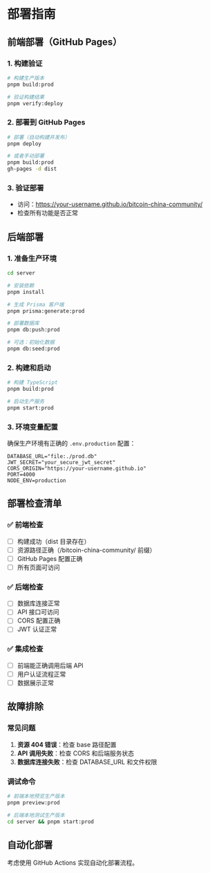 # 部署指南

## 前端部署（GitHub Pages）

### 1. 构建验证
```bash
# 构建生产版本
pnpm build:prod

# 验证构建结果
pnpm verify:deploy
```

### 2. 部署到 GitHub Pages
```bash
# 部署（自动构建并发布）
pnpm deploy

# 或者手动部署
pnpm build:prod
gh-pages -d dist
```

### 3. 验证部署
- 访问：https://your-username.github.io/bitcoin-china-community/
- 检查所有功能是否正常

## 后端部署

### 1. 准备生产环境
```bash
cd server

# 安装依赖
pnpm install

# 生成 Prisma 客户端
pnpm prisma:generate:prod

# 部署数据库
pnpm db:push:prod

# 可选：初始化数据
pnpm db:seed:prod
```

### 2. 构建和启动
```bash
# 构建 TypeScript
pnpm build:prod

# 启动生产服务
pnpm start:prod
```

### 3. 环境变量配置
确保生产环境有正确的 `.env.production` 配置：
```env
DATABASE_URL="file:./prod.db"
JWT_SECRET="your_secure_jwt_secret"
CORS_ORIGIN="https://your-username.github.io"
PORT=4000
NODE_ENV=production
```

## 部署检查清单

### ✅ 前端检查
- [ ] 构建成功（dist 目录存在）
- [ ] 资源路径正确（/bitcoin-china-community/ 前缀）
- [ ] GitHub Pages 配置正确
- [ ] 所有页面可访问

### ✅ 后端检查
- [ ] 数据库连接正常
- [ ] API 接口可访问
- [ ] CORS 配置正确
- [ ] JWT 认证正常

### ✅ 集成检查
- [ ] 前端能正确调用后端 API
- [ ] 用户认证流程正常
- [ ] 数据展示正常

## 故障排除

### 常见问题
1. **资源 404 错误**：检查 base 路径配置
2. **API 调用失败**：检查 CORS 和后端服务状态
3. **数据库连接失败**：检查 DATABASE_URL 和文件权限

### 调试命令
```bash
# 前端本地预览生产版本
pnpm preview:prod

# 后端本地测试生产版本
cd server && pnpm start:prod
```

## 自动化部署
考虑使用 GitHub Actions 实现自动化部署流程。